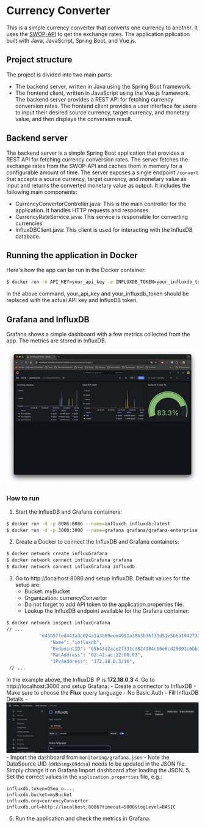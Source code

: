 # Currency Converter
This is a simple currency converter that converts one currency to another. It uses the [SWOP-API](https://swop.cx/) to get the exchange rates. The application pplication built with Java, JavaScript, Spring Boot, and Vue.js.
## Project structure
The project is divided into two main parts:
   - The backend server, written in Java using the Spring Boot framework.
   - The frontend client, written in JavaScript using the Vue.js framework.
The backend server provides a REST API for fetching currency conversion rates. The frontend client provides a user interface for users to input their desired source currency, target currency, and monetary value, and then displays the conversion result.

## Backend server
The backend server is a simple Spring Boot application that provides a REST API for fetching currency conversion rates. The server fetches the exchange rates from the SWOP-API and caches them in memory for a configurable amount of time. The server exposes a single endpoint `/convert` that accepts a source currency, target currency, and monetary value as input and returns the converted monetary value as output.
It includes the following main components:  
   - CurrencyConvertorController.java: This is the main controller for the application. It handles HTTP requests and responses.
   - CurrencyRateService.java: This service is responsible for converting currencies.
   - InfluxDBClient.java: This client is used for interacting with the InfluxDB database.

## Running the application in Docker
Here's how the app can be run in the Docker container:
```bash
$ docker run -e API_KEY=your_api_key -e INFLUXDB_TOKEN=your_influxdb_token currency-convertor
```
In the above command, your_api_key and your_influxdb_token should be replaced with the actual API key and InfluxDB token.

## Grafana and InfluxDB

Grafana shows a simple dashboard with a few metrics collected from the app. The metrics are stored in InfluxDB.

![Grafana](pics/Grafana.png)

### How to run

1. Start the InfluxDB and Grafana containers:
```bash
$ docker run -d -p 8086:8086 --name=influxdb influxdb:latest
$ docker run -d -p 3000:3000 --name=grafana grafana/grafana-enterprise
```
2. Create a Docker to connect the InfluxDB and Grafana containers:
```bash
$ docker network create influxGrafana
$ docker network connect influxGrafana grafana
$ docker network connect influxGrafana influxdb
```
3. Go to http://localhost:8086 and setup InfluxDB. Default values for the setup are:
    - Bucket: myBucket
    - Organization: currencyConvertor
    - Do not forget to add API token to the application.properties file.
    - Lookup the InfluxDB endpoint available for the Grafana container:
```bash
$ docker network inspect influxGrafana
// ...
            "e45b57fed441a3c024a1a3b69eee4991a38b3b36f33d51e5b6a19427318b3953": {
                "Name": "influxdb",
                "EndpointID": "65b43d2ace2f331cd824384c16e6cd29091c6bb7a664e90ffc8c55591101e921",
                "MacAddress": "02:42:ac:12:00:03",
                "IPv4Address": "172.18.0.3/16",
 // ...
```
In the example above, the InfluxDB IP is **172.18.0.3**
4. Go to http://localhost:3000 and setup Grafana:
    - Create a connector to InfluxDB
    - Make sure to choose the **Flux** query language 
    - No Basic Auth
    - Fill InfluxDB Details
    - ![GrafanaFluxConnector](pics/GrafanaFluxConnector.png)
    - Import the dashboard from `monitoring/grafana.json`
    - Note the DataSource UID (`ddkbsngx09ddsa`) needs to be updated in the JSON file. Simply change it on Grafana Import dashboard after loading the JSON. 
5. Set the correct values in the `application.properties` file, e.g.:
```properties
influxdb.token=Q5eo_o....
influxdb.bucket=myBucket
influxdb.org=currencyConvertor
influxdb.url=http://localhost:8086?timeout=5000&logLevel=BASIC
```
6. Run the application and check the metrics in Grafana.
